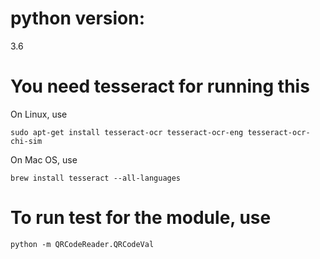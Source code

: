 # python version: 
3.6
# You need tesseract for running this
On Linux, use
```
sudo apt-get install tesseract-ocr tesseract-ocr-eng tesseract-ocr-chi-sim
```

On Mac OS, use
```
brew install tesseract --all-languages
```

# To run test for the module, use
```
python -m QRCodeReader.QRCodeVal
```
